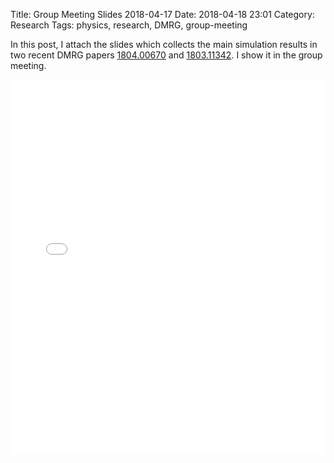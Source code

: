 Title: Group Meeting Slides 2018-04-17
Date: 2018-04-18 23:01
Category: Research
Tags: physics, research, DMRG, group-meeting

In this post, I attach the slides which collects the main simulation results in two recent DMRG papers [1804.00670](https://arxiv.org/abs/1804.00670) and [1803.11342](https://arxiv.org/abs/1803.11342). I show it in the group meeting.

<iframe src="{attach}pdf/recent-DMRG-study-for-finite-doped-tJ-ladder.pdf" style="width:100%; height:600px;" frameborder="0"></iframe>
